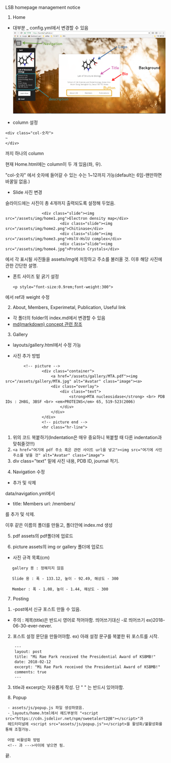 ﻿LSB homepage management notice

1. Home
- 대부분 _ config.yml에서 변경할 수 있음
![ex_screenshot](/assets/img/homepage_management.png)

- column 설정
~~~
<div class="col-숫자">
~
</div>
~~~
까지 하나의 column

현재 Home.html에는 column이 두 개 있음(좌, 우).

"col-숫자" 에서 숫자에 들어갈 수 있는 수는 1~12까지 가능(default는 6임-왠만하면 바꿀일 없음.)

- Slide 사진 변경

슬라이드에는 사진이 총 4개까지 출력되도록 설정해 두었음.

~~~
		        <div class="slide"><img src="/assets/img/home1.png">Electron density map</div>
                        <div class="slide"><img src="/assets/img/home2.png">Chitinase</div>
                        <div class="slide"><img src="/assets/img/home3.png">HslV-HslU complex</div>
                        <div class="slide"><img src="/assets/img/home4.jpg">Protein Crystals</div>
~~~

에서 각 표시될 사진들을 assets/img에 저장하고 주소를 불러올 것. 이후 해당 사진에 관한 간단한 설명.

- 폰트 사이즈 밑 굵기 설정

  `<p style="font-size:0.9rem;font-weight:300">`

에서 ref과 weight 수정

2. About, Members, Experimetal, Publication, Useful link
- 각 폴더의 folder의 index.md에서 변경할 수 있음
- [md(markdown) concept 관련 참조](http://sergeswin.com/1013)

3. Gallery
- layouts/gallery.html에서 수정 가능

- 사진 추가 방법

~~~
   		<!-- picture -->
                <div class="container">
                    <a href="/assets/gallery/MTA.pdf"><img src="/assets/gallery/MTA.jpg" alt="Avatar" class="image"><a>
                    <div class="overlay">
                        <div class="text">
                            <strong>MTA nucleosidase</strong> <br> PDB IDs : 2H8G, 3BSF <br> <em>PROTEINS</em> 65, 519-523(2006)
                        </div>
                    </div>
                </div>
                <!-- picture end -->
                <hr class="hr-line">
~~~

 1) 위의 코드 복붙하기(Indentation은 매우 중요하니 복붙할 때 다른 indentation과 맞춰줄것!!!)
 2) `<a href="여기에 pdf 주소 혹은 관련 사이트 url을 넣고"><img src="여기에 사진 주소를 넣을 것" alt="Avatar" class="image">`
 3) div class="text" 밑에 사진 내용, PDB ID, journal 적기.

4. Navigation 수정

- 추가 및 삭제

 data/navigation.yml에서

  - title: Members
  url: /members/
 
 를 추가 및 삭제.

이후 같은 이름의 폴더를 만들고, 폴더안에 index.md 생성


5. pdf
assets의 pdf폴더에 업로드

6. picture
assets의 img or gallery 폴더에 업로드

- 사진 규격 목록(cm)
~~~
   gallery 용 : 정해지지 않음

   Slide 용 : 폭 - 133.12, 높이 - 92.49, 해상도 - 300

   Member : 폭 - 1.08, 높이 - 1.44, 해상도 - 300
~~~

7. Posting

 1) -post에서 신규 포스트 만들 수 있음.
 - 주의 : 제목(title)은 반드시 영어로 적어야함. 띄어쓰기대신 -로 띄어쓰기
  ex)2018-06-30-ever-never.
  
 2) 포스트 설정 문단을 만들어야함.
  ex) 아래 설정 문구를 복붙한 뒤 포스트를 시작.
  
~~~
    ---
    layout: post
    title: "Mi Rae Park received the Presidential Award of KSBMB!"
    date: 2018-02-12
    excerpt: "Mi Rae Park received the Presidential Award of KSBMB!"
    comments: true
    ---
~~~

 3) title과 excerpt는 자유롭게 작성. 단 " " 는 반드시 있어야함.

8. Popup
~~~
 - assets/js/popup.js 파일 생성하였음.
 -_layouts/home.html에서 헤드부분의 "<script src="https://cdn.jsdelivr.net/npm/sweetalert2@8"></script>"과 
 헤드터미널에 <script src="assets/js/popup.js"></script>을 활성화/불활성화를 통해 조절가능.
 
 어법 비활성화 방법
 <!-- 과 --->사이에 넣으면 됨.
~~~

끝.
